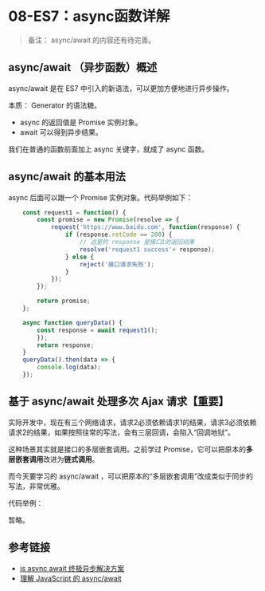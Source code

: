 # 08-ES7：async函数详解

> 备注： async/await 的内容还有待完善。

## async/await （异步函数）概述

async/await 是在 ES7 中引入的新语法，可以更加方便地进行异步操作。

本质： Generator 的语法糖。

* async 的返回值是 Promise 实例对象。
* await 可以得到异步结果。

我们在普通的函数前面加上 async 关键字，就成了 async 函数。

## async/await 的基本用法

async 后面可以跟一个 Promise 实例对象。代码举例如下：

```javascript
    const request1 = function() {
        const promise = new Promise(resolve => {
            request('https://www.baidu.com', function(response) {
                if (response.retCode == 200) {
                    // 这里的 response 是接口1的返回结果
                    resolve('request1 success'+ response);
                } else {
                    reject('接口请求失败');
                }
            });
        });

        return promise;
    };

    async function queryData() {
        const response = await request1();
        });
        return response;
    }
    queryData().then(data => {
        console.log(data);
    });
```

## 基于 async/await 处理多次 Ajax 请求【重要】

实际开发中，现在有三个网络请求，请求2必须依赖请求1的结果，请求3必须依赖请求2的结果，如果按照往常的写法，会有三层回调，会陷入“回调地狱”。

这种场景其实就是接口的多层嵌套调用。之前学过 Promise，它可以把原本的**多层嵌套调用**改进为**链式调用**。

而今天要学习的 async/await ，可以把原本的“多层嵌套调用”改成类似于同步的写法，非常优雅。

代码举例：

暂略。

## 参考链接

* [js async await 终极异步解决方案](https://www.cnblogs.com/CandyManPing/p/9384104.html)
* [理解 JavaScript 的 async/await](https://segmentfault.com/a/1190000007535316)

